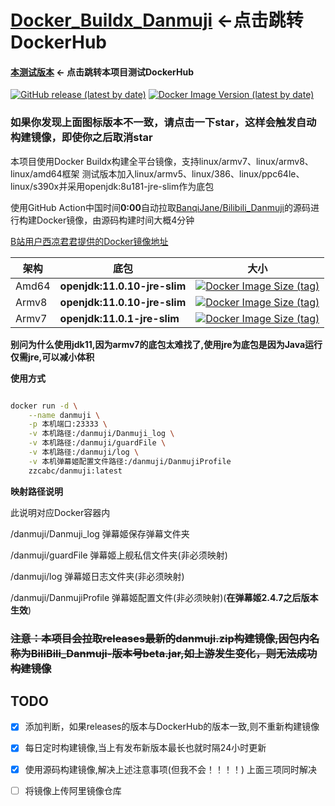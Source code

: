 # [Docker_Buildx_Danmuji](https://hub.docker.com/r/zzcabc/danmuji) <-点击跳转DockerHub



####  [本测试版本](https://hub.docker.com/r/zzcabc/danmuji-code) <- 点击跳转本项目测试DockerHub 





[![GitHub release (latest by date)](https://img.shields.io/github/v/release/BanqiJane/Bilibili_Danmuji?label=danmuji&style=flat-square)](https://github.com/BanqiJane/Bilibili_Danmuji/releases/latest) [![Docker Image Version (latest by date)](https://img.shields.io/docker/v/zzcabc/danmuji?label=DockerHub&style=flat-square)](https://hub.docker.com/r/zzcabc/danmuji/tags?page=1&ordering=last_updated)

### 如果你发现上面图标版本不一致，请点击一下star，这样会触发自动构建镜像，即使你之后取消star





本项目使用Docker Buildx构建全平台镜像，支持linux/armv7、linux/armv8、linux/amd64框架
测试版本加入linux/armv5、linux/386、linux/ppc64le、linux/s390x并采用openjdk:8u181-jre-slim作为底包



使用GitHub Action中国时间**0:00**自动拉取[BanqiJane/Bilibili_Danmuji](https://github.com/BanqiJane/Bilibili_Danmuji)的源码进行构建Docker镜像，由源码构建时间大概4分钟



[B站用户西凉君君提供的Docker镜像地址](https://registry.hub.docker.com/r/xilianghe/danmuji)





| 架构 |       底包       | 大小  |
| ---- | ---- | ---- |
| Amd64 | **openjdk:11.0.10-jre-slim** | [![Docker Image Size (tag)](https://img.shields.io/docker/image-size/zzcabc/danmuji/latest-amd64?label=latest-amd64&style=flat-square)](https://hub.docker.com/r/zzcabc/danmuji/tags?page=1&ordering=last_updated) |
| Armv8 | **openjdk:11.0.10-jre-slim** | [![Docker Image Size (tag)](https://img.shields.io/docker/image-size/zzcabc/danmuji/latest-arm64v8?label=latest-arm64v8&style=flat-square)](https://hub.docker.com/r/zzcabc/danmuji/tags?page=1&ordering=last_updated) |
| Armv7 | **openjdk:11.0.1-jre-slim** | [![Docker Image Size (tag)](https://img.shields.io/docker/image-size/zzcabc/danmuji/latest-arm32v7?label=latest-arm32v7&style=flat-square)](https://hub.docker.com/r/zzcabc/danmuji/tags?page=1&ordering=last_updated) |





**别问为什么使用jdk11,因为armv7的底包太难找了,使用jre为底包是因为Java运行仅需jre,可以减小体积**





**使用方式**

```sh

docker run -d \
    --name danmuji \
    -p 本机端口:23333 \
    -v 本机路径:/danmuji/Danmuji_log \
    -v 本机路径:/danmuji/guardFile \
    -v 本机路径:/danmuji/log \
    -v 本机弹幕姬配置文件路径:/danmuji/DanmujiProfile
    zzcabc/danmuji:latest

```

**映射路径说明** 

此说明对应Docker容器内

/danmuji/Danmuji_log                   弹幕姬保存弹幕文件夹

/danmuji/guardFile                        弹幕姬上舰私信文件夹(非必须映射)

/danmuji/log                                   弹幕姬日志文件夹(非必须映射)

/danmuji/DanmujiProfile             弹幕姬配置文件(非必须映射)(**在弹幕姬2.4.7之后版本生效**)





### ~~注意：本项目会拉取releases最新的danmuji.zip构建镜像,因包内名称为BiliBili_Danmuji-版本号beta.jar,如上游发生变化，则无法成功构建镜像~~



## TODO



- [x] 添加判断，如果releases的版本与DockerHub的版本一致,则不重新构建镜像

- [x] 每日定时构建镜像,当上有发布新版本最长也就时隔24小时更新

- [x] 使用源码构建镜像,解决上述注意事项(但我不会！！！！)  上面三项同时解决

- [ ] 将镜像上传阿里镜像仓库